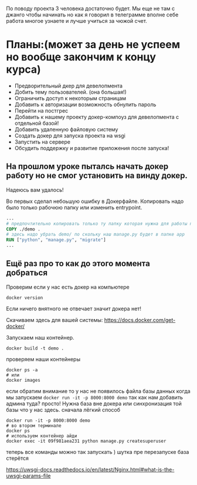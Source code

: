 По поводу проекта 3 человека достаточно будет. 
Мы еще не там с джанго чтобы начинать но как я говорил в телеграмме 
вполне себе работа многое узнаете и лучше учиться за чюжой счет.
# Планы:(может за день не успеем но вообще закончим к концу курса)
- Предворительный дкер для девелопмента
- Добить тему пользователей. (она большая!)
- Ограничить доступ к некоторым страницам
- Добавить к авторизации возможность обнулить пароль
- Перейти на постгрес
- Добавить к нашему проекту докер-компоуз для девелопмента с отдельной базой!
- Добавить удаленную файловую систему
- Создать докер для запуска проекта на wsgi
- Запустить на сервере
- Обсудить поддержку и развитие приложения после запуска!

## На прошлом уроке пыталсь начать докер работу но не смог установить на винду докер.  
Надеюсь вам удалось!

Во первых сделал небоьшую ошибку в Докерфайле.  Копировать надо было только рабочюю папку или изменить entrypoint.

```dockerfile
...
# предпочтительно копировать только ту папку которая нужна для работы приложения
COPY ./demo .
# здесь надо убрать demo/ по скольку наш manage.py будет в папке app
RUN ["python", "manage.py", "migrate"]
...
```

## Ещё раз про то как до этого момента добраться
Проверим если у нас есть докер на компьютере

```shell
docker version
```

Если ничего внятного не отвечает значит докера нет!

Скачиваем здесь для вашей системы: https://docs.docker.com/get-docker/

Запускаем наш контейнер.

```shell
docker build -t demo .
```
проверяем наши контейнеры

```shell
docker ps -a
# или
docker images
```

если обратим внимание то у нас не появилось файла базы данных когда мы запускаем `docker run -it -p 8000:8000 demo`
 так как нам добавить админа туда? просто! Нужна база вне докера или синхронизация той базы что у нас здесь. сначала лёгкий способ

```shell
docker run -it -p 8000:8000 demo
# во втором терминале
docker ps
# используем контейнер айди
docker exec -it 09f981aea231 python manage.py createsuperuser
```
теперь все команды можно так запускать ) шутка пре перезапуске база стерётся

https://uwsgi-docs.readthedocs.io/en/latest/Nginx.html#what-is-the-uwsgi-params-file